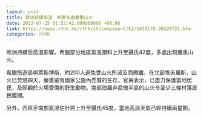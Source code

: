```yaml
---
layout: post
title: 歐洲持續高溫　希臘多處嚴重山火
date: 2022-07-25 01:52:42.000000000 +08:00
link: https://news.rthk.hk/rthk/ch/component/k2/1659170-20220725.htm
categories: rthk
---
```


歐洲持續受高溫影響。希臘部分地區氣溫預料上升至攝氏42度，多處出現嚴重山火。

希臘旅遊島嶼萊斯博斯，約200人避免受山火所波及而撤離。在北部埃夫羅斯，山火已焚燒四天，嚴重威脅國家公園內禿鷲的生存。官員表示，已盡力保護當地居民，及照顧於火場受傷的野生動物。南部伯羅奔尼撤半島的山火令至少三條村落居民離開。

另外，西班牙南部氣溫估計將上升至攝氏45度，當地高溫天氣已經持續兩星期。
